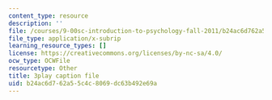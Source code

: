 ```yaml
---
content_type: resource
description: ''
file: /courses/9-00sc-introduction-to-psychology-fall-2011/b24ac6d762a55c4c8069dc63b492e69a_SBrCPDC21f4.vtt
file_type: application/x-subrip
learning_resource_types: []
license: https://creativecommons.org/licenses/by-nc-sa/4.0/
ocw_type: OCWFile
resourcetype: Other
title: 3play caption file
uid: b24ac6d7-62a5-5c4c-8069-dc63b492e69a
---
```

